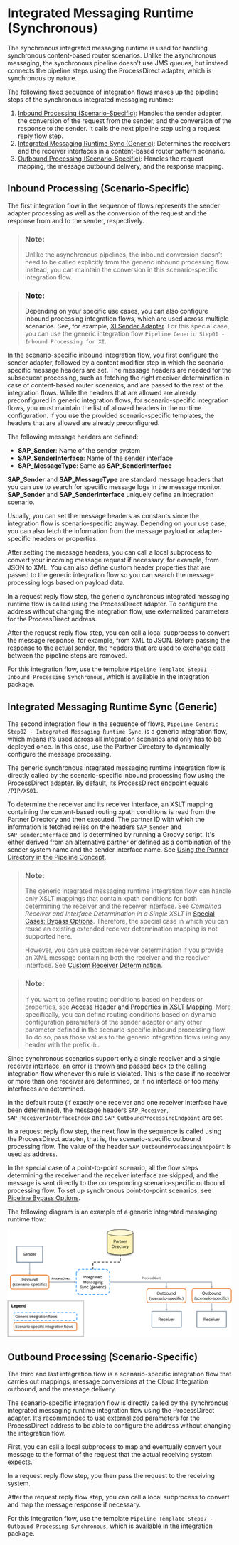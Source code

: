 <!-- loio0dfede91771545cfbf722556030d5902 -->

# Integrated Messaging Runtime \(Synchronous\)

The synchronous integrated messaging runtime is used for handling synchronous content-based router scenarios. Unlike the asynchronous messaging, the synchronous pipeline doesn't use JMS queues, but instead connects the pipeline steps using the ProcessDirect adapter, which is synchronous by nature.

The following fixed sequence of integration flows makes up the pipeline steps of the synchronous integrated messaging runtime:

1.  [Inbound Processing \(Scenario-Specific\)](integrated-messaging-runtime-synchronous-0dfede9.md#loio0dfede91771545cfbf722556030d5902__section_gfd_gdn_g2c): Handles the sender adapter, the conversion of the request from the sender, and the conversion of the response to the sender. It calls the next pipeline step using a request reply flow step.
2.  [Integrated Messaging Runtime Sync \(Generic\)](integrated-messaging-runtime-synchronous-0dfede9.md#loio0dfede91771545cfbf722556030d5902__section_cvh_hdn_g2c): Determines the receivers and the receiver interfaces in a content-based router pattern scenario.
3.  [Outbound Processing \(Scenario-Specific\)](integrated-messaging-runtime-synchronous-0dfede9.md#loio0dfede91771545cfbf722556030d5902__section_axr_3dn_g2c): Handles the request mapping, the message outbound delivery, and the response mapping.



<a name="loio0dfede91771545cfbf722556030d5902__section_gfd_gdn_g2c"/>

## Inbound Processing \(Scenario-Specific\)

The first integration flow in the sequence of flows represents the sender adapter processing as well as the conversion of the request and the response from and to the sender, respectively.

> ### Note:  
> Unlike the asynchronous pipelines, the inbound conversion doesn’t need to be called explicitly from the generic inbound processing flow. Instead, you can maintain the conversion in this scenario-specific integration flow.

> ### Note:  
> Depending on your specific use cases, you can also configure inbound processing integration flows, which are used across multiple scenarios. See, for example, [XI Sender Adapter](https://help.sap.com/docs/migration-guide-po/migration-guide-for-sap-process-orchestration/special-cases#loio1606af9b55bf4391bea01d2f7ee112af__section_vcg_m1f_j1c). For this special case, you can use the generic integration flow `Pipeline Generic Step01 - Inbound Processing for XI`.

In the scenario-specific inbound integration flow, you first configure the sender adapter, followed by a content modifier step in which the scenario-specific message headers are set. The message headers are needed for the subsequent processing, such as fetching the right receiver determination in case of content-based router scenarios, and are passed to the rest of the integration flows. While the headers that are allowed are already preconfigured in generic integration flows, for scenario-specific integration flows, you must maintain the list of allowed headers in the runtime configuration. If you use the provided scenario-specific templates, the headers that are allowed are already preconfigured.

The following message headers are defined:

-   **SAP\_Sender**: Name of the sender system
-   **SAP\_SenderInterface**: Name of the sender interface
-   **SAP\_MessageType**: Same as **SAP\_SenderInterface**

**SAP\_Sender** and **SAP\_MessageType** are standard message headers that you can use to search for specific message logs in the message monitor. **SAP\_Sender** and **SAP\_SenderInterface** uniquely define an integration scenario.

Usually, you can set the message headers as constants since the integration flow is scenario-specific anyway. Depending on your use case, you can also fetch the information from the message payload or adapter-specific headers or properties.

After setting the message headers, you can call a local subprocess to convert your incoming message request if necessary, for example, from JSON to XML. You can also define custom header properties that are passed to the generic integration flow so you can search the message processing logs based on payload data.

In a request reply flow step, the generic synchronous integrated messaging runtime flow is called using the ProcessDirect adapter. To configure the address without changing the integration flow, use externalized parameters for the ProcessDirect address.

After the request reply flow step, you can call a local subprocess to convert the message response, for example, from XML to JSON. Before passing the response to the actual sender, the headers that are used to exchange data between the pipeline steps are removed.

For this integration flow, use the template `Pipeline Template Step01 - Inbound Processing Synchronous`, which is available in the integration package.



<a name="loio0dfede91771545cfbf722556030d5902__section_cvh_hdn_g2c"/>

## Integrated Messaging Runtime Sync \(Generic\)

The second integration flow in the sequence of flows, `Pipeline Generic Step02 - Integrated Messaging Runtime Sync`, is a generic integration flow, which means it’s used across all integration scenarios and only has to be deployed once. In this case, use the Partner Directory to dynamically configure the message processing.

The generic synchronous integrated messaging runtime integration flow is directly called by the scenario-specific inbound processing flow using the ProcessDirect adapter. By default, its ProcessDirect endpoint equals `/PIP/XS01`.

To determine the receiver and its receiver interface, an XSLT mapping containing the content-based routing xpath conditions is read from the Partner Directory and then executed. The partner ID with which the information is fetched relies on the headers `SAP_Sender` and `SAP_SenderInterface` and is determined by running a Groovy script. It's either derived from an alternative partner or defined as a combination of the sender system name and the sender interface name. See [Using the Partner Directory in the Pipeline Concept](https://help.sap.com/docs/migration-guide-po/migration-guide-for-sap-process-orchestration/using-partner-directory-in-pipeline-concept).

> ### Note:  
> The generic integrated messaging runtime integration flow can handle only XSLT mappings that contain xpath conditions for both determining the receiver and the receiver interface. See *Combined Receiver and Interface Determination in a Single XSLT* in [Special Cases: Bypass Options](https://help.sap.com/docs/migration-guide-po/migration-guide-for-sap-process-orchestration/using-partner-directory-in-pipeline-concept#loio9ec7d2dce72d423abff80543f11b2091__section_lsh_hkp_hcc). Therefore, the special case in which you can reuse an existing extended receiver determination mapping is not supported here.
> 
> However, you can use custom receiver determination if you provide an XML message containing both the receiver and the receiver interface. See [Custom Receiver Determination](https://help.sap.com/docs/migration-guide-po/migration-guide-for-sap-process-orchestration/customizing-pipeline-concept#custom-receiver-determination).

> ### Note:  
> If you want to define routing conditions based on headers or properties, see [Access Header and Properties in XSLT Mapping](https://help.sap.com/docs/integration-suite/sap-integration-suite/access-header-and-properties-in-xslt-mapping). More specifically, you can define routing conditions based on dynamic configuration parameters of the sender adapter or any other parameter defined in the scenario-specific inbound processing flow. To do so, pass those values to the generic integration flows using any header with the prefix `dc`.

Since synchronous scenarios support only a single receiver and a single receiver interface, an error is thrown and passed back to the calling integration flow whenever this rule is violated. This is the case if no receiver or more than one receiver are determined, or if no interface or too many interfaces are determined.

In the default route \(if exactly one receiver and one receiver interface have been determined\), the message headers `SAP_Receiver`, `SAP_ReceiverInterfaceIndex` and `SAP_OutboundProcessingEndpoint` are set.

In a request reply flow step, the next flow in the sequence is called using the ProcessDirect adapter, that is, the scenario-specific outbound processing flow. The value of the header `SAP_OutboundProcessingEndpoint` is used as address.

In the special case of a point-to-point scenario, all the flow steps determining the receiver and the receiver interface are skipped, and the message is sent directly to the corresponding scenario-specific outbound processing flow. To set up synchronous point-to-point scenarios, see [Pipeline Bypass Options](https://help.sap.com/docs/migration-guide-po/migration-guide-for-sap-process-orchestration/special-cases#pipeline-bypass-options).

The following diagram is an example of a generic integrated messaging runtime flow:

![](images/PipelineConcept-integratedmessagingpipeline_sync_b061b16.png)



<a name="loio0dfede91771545cfbf722556030d5902__section_axr_3dn_g2c"/>

## Outbound Processing \(Scenario-Specific\)

The third and last integration flow is a scenario-specific integration flow that carries out mappings, message conversions at the Cloud Integration outbound, and the message delivery.

The scenario-specific integration flow is directly called by the synchronous integrated messaging runtime integration flow using the ProcessDirect adapter. It’s recommended to use externalized parameters for the ProcessDirect address to be able to configure the address without changing the integration flow.

First, you can call a local subprocess to map and eventually convert your message to the format of the request that the actual receiving system expects.

In a request reply flow step, you then pass the request to the receiving system.

After the request reply flow step, you can call a local subprocess to convert and map the message response if necessary.

For this integration flow, use the template `Pipeline Template Step07 - Outbound Processing Synchronous`, which is available in the integration package.

